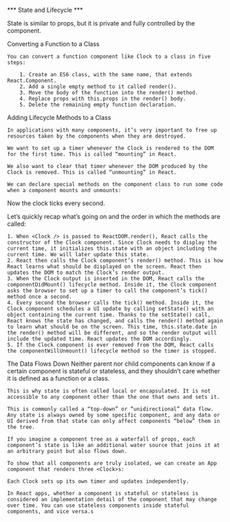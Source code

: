 *** State and Lifecycle ***     

State is similar to props, but it is private and fully controlled by the component.

Converting a Function to a Class

    You can convert a function component like Clock to a class in five steps:

        1. Create an ES6 class, with the same name, that extends React.Component.
        2. Add a single empty method to it called render().
        3. Move the body of the function into the render() method.
        4. Replace props with this.props in the render() body.
        5. Delete the remaining empty function declaration.


Adding Lifecycle Methods to a Class

    In applications with many components, it’s very important to free up resources taken by the components when they are destroyed.

    We want to set up a timer whenever the Clock is rendered to the DOM for the first time. This is called “mounting” in React.

    We also want to clear that timer whenever the DOM produced by the Clock is removed. This is called “unmounting” in React.

    We can declare special methods on the component class to run some code when a component mounts and unmounts:

Now the clock ticks every second.

Let’s quickly recap what’s going on and the order in which the methods are called:

    1. When <Clock /> is passed to ReactDOM.render(), React calls the constructor of the Clock component. Since Clock needs to display the current time, it initializes this.state with an object including the current time. We will later update this state.
    2. React then calls the Clock component’s render() method. This is how React learns what should be displayed on the screen. React then updates the DOM to match the Clock’s render output.
    3. When the Clock output is inserted in the DOM, React calls the componentDidMount() lifecycle method. Inside it, the Clock component asks the browser to set up a timer to call the component’s tick() method once a second.
    4. Every second the browser calls the tick() method. Inside it, the Clock component schedules a UI update by calling setState() with an object containing the current time. Thanks to the setState() call, React knows the state has changed, and calls the render() method again to learn what should be on the screen. This time, this.state.date in the render() method will be different, and so the render output will include the updated time. React updates the DOM accordingly.
    5. If the Clock component is ever removed from the DOM, React calls the componentWillUnmount() lifecycle method so the timer is stopped.

The Data Flows Down 
    Neither parent nor child components can know if a certain component is stateful or stateless, and they shouldn’t care whether it is defined as a function or a class.

    This is why state is often called local or encapsulated. It is not accessible to any component other than the one that owns and sets it.

    This is commonly called a “top-down” or “unidirectional” data flow. Any state is always owned by some specific component, and any data or UI derived from that state can only affect components “below” them in the tree.

    If you imagine a component tree as a waterfall of props, each component’s state is like an additional water source that joins it at an arbitrary point but also flows down.

    To show that all components are truly isolated, we can create an App component that renders three <Clock>s:

    Each Clock sets up its own timer and updates independently.

    In React apps, whether a component is stateful or stateless is considered an implementation detail of the component that may change over time. You can use stateless components inside stateful components, and vice versa.s